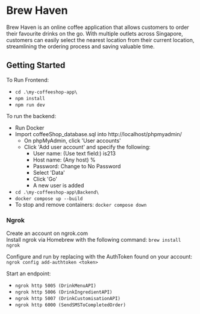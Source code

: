 # Brew Haven

 Brew Haven is an online coffee application that allows customers to order their favourite drinks on the go. With multiple outlets across Singapore, customers can easily select the nearest location from their current location, streamlining the ordering process and saving valuable time.

## Getting Started
To Run Frontend:
- ```cd .\my-coffeeshop-app\```
- ```npm install```
- ```npm run dev```

To run the backend:
- Run Docker
- Import coffeeShop_database.sql into http://localhost/phpmyadmin/
    * On phpMyAdmin, click 'User accounts'
    * Click 'Add user account' and specify the following:
        * User name: (Use text field:) is213
        * Host name: (Any host) %
        * Password: Change to No Password
        * Select 'Data'
        * Click 'Go'
        * A new user is added
- ```cd .\my-coffeeshop-app\Backend\```
- ```docker compose up --build```
- To stop and remove containers:
    ```docker compose down```

### Ngrok
Create an account on ngrok.com <br>
Install ngrok via Homebrew with the following command:
```brew install ngrok```

Configure and run by replacing <token> with the AuthToken found on your account:
```ngrok config add-authtoken <token>```

Start an endpoint: 

* ```ngrok http 5005 (DrinkMenuAPI)```
* ```ngrok http 5006 (DrinkIngredientAPI)```
* ```ngrok http 5007 (DrinkCustomisationAPI)```
* ```ngrok http 6000 (SendSMSToCompletedOrder)```